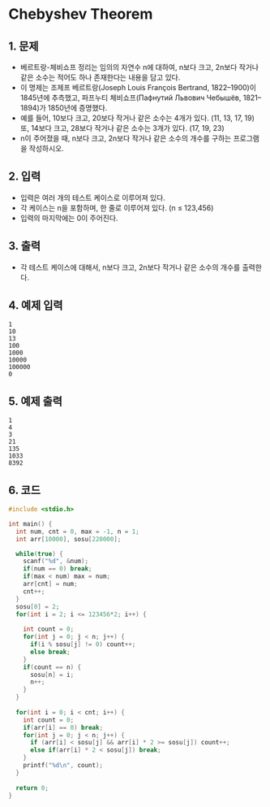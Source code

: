 # Chebyshev Theorem

## 1. 문제

- 베르트랑-체비쇼프 정리는 임의의 자연수 n에 대하여, n보다 크고, 2n보다 작거나 같은 소수는 적어도 하나 존재한다는 내용을 담고 있다.
- 이 명제는 조제프 베르트랑(Joseph Louis François Bertrand, 1822–1900)이 1845년에 추측했고, 파프누티 체비쇼프(Пафнутий Львович Чебышёв, 1821–1894)가 1850년에 증명했다.
- 예를 들어, 10보다 크고, 20보다 작거나 같은 소수는 4개가 있다. (11, 13, 17, 19) 또, 14보다 크고, 28보다 작거나 같은 소수는 3개가 있다. (17, 19, 23)
- n이 주어졌을 때, n보다 크고, 2n보다 작거나 같은 소수의 개수를 구하는 프로그램을 작성하시오.  

## 2. 입력
- 입력은 여러 개의 테스트 케이스로 이루어져 있다.
- 각 케이스는 n을 포함하며, 한 줄로 이루어져 있다. (n ≤ 123,456)
- 입력의 마지막에는 0이 주어진다.

## 3. 출력

- 각 테스트 케이스에 대해서, n보다 크고, 2n보다 작거나 같은 소수의 개수를 출력한다.


## 4. 예제 입력
```
1
10
13
100
1000
10000
100000
0
```

## 5. 예제 출력
```
1
4
3
21
135
1033
8392
```

## 6. 코드

```c++
#include <stdio.h>

int main() {
  int num, cnt = 0, max = -1, n = 1;
  int arr[10000], sosu[220000];

  while(true) {
    scanf("%d", &num);
    if(num == 0) break;
    if(max < num) max = num;
    arr[cnt] = num;
    cnt++;
  }
  sosu[0] = 2;
  for(int i = 2; i <= 123456*2; i++) {
    
    int count = 0;
    for(int j = 0; j < n; j++) {
      if(i % sosu[j] != 0) count++;
      else break;
    }
    if(count == n) {
      sosu[n] = i;
      n++;
    }
  }
  
  for(int i = 0; i < cnt; i++) {
    int count = 0;
    if(arr[i] == 0) break;
    for(int j = 0; j < n; j++) {
      if (arr[i] < sosu[j] && arr[i] * 2 >= sosu[j]) count++;
      else if(arr[i] * 2 < sosu[j]) break;
    }
    printf("%d\n", count);
  }
    
  return 0;
}
```
